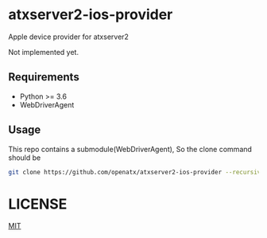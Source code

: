 # atxserver2-ios-provider
Apple device provider for atxserver2

Not implemented yet.

## Requirements
- Python >= 3.6
- WebDriverAgent


## Usage
This repo contains a submodule(WebDriverAgent), So the clone command should be

```bash
git clone https://github.com/openatx/atxserver2-ios-provider --recursive 
```



# LICENSE
[MIT](LICENSE)
